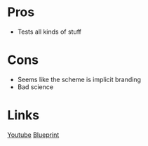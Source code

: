 # Pros
- Tests all kinds of stuff

# Cons
- Seems like the scheme is implicit branding
- Bad science

# Links
[Youtube](https://www.youtube.com/@BryanJohnson)
[Blueprint](https://blueprint.bryanjohnson.co/)